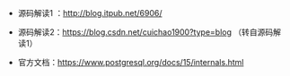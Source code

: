
- 源码解读1 ：http://blog.itpub.net/6906/

-  源码解读2：https://blog.csdn.net/cuichao1900?type=blog （转自源码解读1）

- 官方文档：https://www.postgresql.org/docs/15/internals.html
